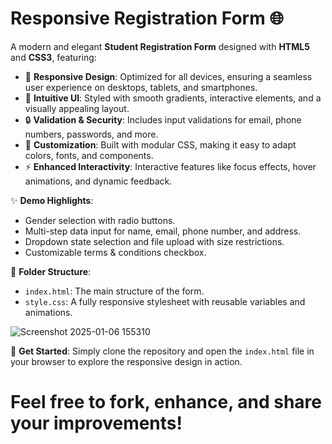 # Responsive Registration Form 🌐

A modern and elegant **Student Registration Form** designed with **HTML5** and **CSS3**, featuring:

- 📱 **Responsive Design**: Optimized for all devices, ensuring a seamless user experience on desktops, tablets, and smartphones.
- 🎨 **Intuitive UI**: Styled with smooth gradients, interactive elements, and a visually appealing layout.
- 🔒 **Validation & Security**: Includes input validations for email, phone numbers, passwords, and more.
- 🌈 **Customization**: Built with modular CSS, making it easy to adapt colors, fonts, and components.
- ⚡ **Enhanced Interactivity**: Interactive features like focus effects, hover animations, and dynamic feedback.

✨ **Demo Highlights**:
- Gender selection with radio buttons.
- Multi-step data input for name, email, phone number, and address.
- Dropdown state selection and file upload with size restrictions.
- Customizable terms & conditions checkbox.

📂 **Folder Structure**:
- `index.html`: The main structure of the form.
- `style.css`: A fully responsive stylesheet with reusable variables and animations.

![Screenshot 2025-01-06 155310](https://github.com/user-attachments/assets/41d8e5d5-ee92-4c6d-8248-8c36a5a19e72)

🚀 **Get Started**:
Simply clone the repository and open the `index.html` file in your browser to explore the responsive design in action.


# Feel free to fork, enhance, and share your improvements!
